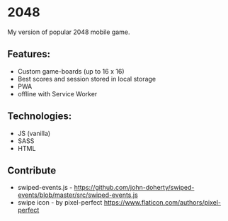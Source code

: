 # 2048

My version of popular 2048 mobile game.

## Features:
- Custom game-boards (up to 16 x 16)
- Best scores and session stored in local storage
- PWA
- offline with Service Worker


## Technologies:
- JS (vanilla)
- SASS
- HTML

## Contribute
- swiped-events.js - https://github.com/john-doherty/swiped-events/blob/master/src/swiped-events.js
- swipe icon - by pixel-perfect https://www.flaticon.com/authors/pixel-perfect
